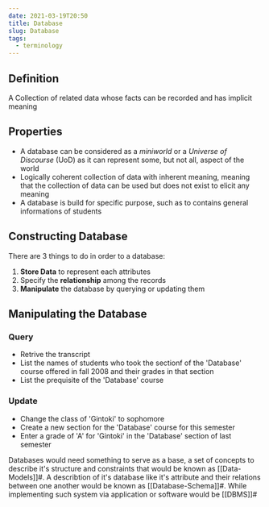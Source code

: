 ```yaml
---
date: 2021-03-19T20:50
title: Database
slug: Database
tags:
  - terminology
---
```


## Definition

A Collection of related data whose facts can be recorded and has implicit meaning

## Properties

- A database can be considered as a _miniworld_ or a _Universe of Discourse_ (UoD) as it can represent some, but not all, aspect of the world
- Logically coherent collection of data with inherent meaning, meaning that the collection of data can be used but does not exist to elicit any meaning
- A database is build for specific purpose, such as to contains general informations of students

## Constructing Database

There are 3 things to do in order to a database:

1. **Store Data** to represent each attributes
2. Specify the **relationship** among the records
3. **Manipulate** the database by querying or updating them



## Manipulating the Database

### Query

- Retrive the transcript
- List the names of students who took the sectionf of the 'Database' course offered in fall 2008 and their grades in that section
- List the prequisite of the 'Database' course

### Update

- Change the class of 'Gintoki' to sophomore
- Create a new section for the 'Database' course for this semester
- Enter a grade of 'A' for 'Gintoki' in the 'Database' section of last semester

 Databases would need something to serve as a base, a set of concepts to describe it's structure and constraints that would be known as [[Data-Models]]#. A describtion of it's database like it's attribute and their relations between one another would be known as [[Database-Schema]]#. While implementing such system via application or software would be [[DBMS]]#


